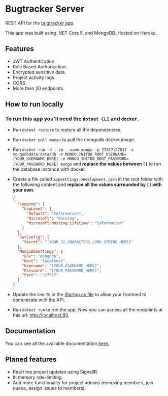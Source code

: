 # Bugtracker Server

REST API for the [bugtracker app](https://www.bugtracker.tk/).

This app was built using .NET Core 5, and MongoDB. Hosted on Heroku.

## Features

- JWT Authentication
- Role Based Authorization.
- Encrypted sensitive data.
- Project activity logs.
- CORS.
- More than 20 endpoints.

## How to run locally

### To run this app you'll need the `dotnet CLI` and `docker`.

- Run `dotnet restore` to restore all the dependencies.
- Run `docker pull mongo` to pull the mongodb docker image.
- Run `docker run -d --rm --name mongo -p 27017:27017 -v mongodbdata:data/db -e MONGO_INITDB_ROOT_USERNAME=[YOUR_USERNAME_HERE] -e MONGO_INITDB_ROOT_PASSWORD=[YOUR_PASSWORD_HERE] mongo` and **replace the values between `[]`** to run the database instance with docker.
- Create a file called `appsettings.Development.json` in the root folder with the following content and **replace all the values surrounded by `[]` with your own**:

  ```json
  {
    "Logging": {
      "LogLevel": {
        "Default": "Information",
        "Microsoft": "Warning",
        "Microsoft.Hosting.Lifetime": "Information"
      }
    },
    "JwtConfig": {
      "Secret": "[YOUR_32_CHARACTERS_LONG_STRING_HERE]"
    },
    "MongoDbSettings": {
      "Env": "mongodb",
      "Host": "localhost",
      "Username": "[YOUR_USERNAME_HERE]",
      "Password": "[YOUR_PASSWORD_HERE]",
      "Port": ":27017"
    }
  }
  ```

- Update the line `70` in the [Startup.cs file](/Startup.cs) to allow your frontned to comunicate with the API.
- Run `dotnet run` to run the app. Now you can access all the endpoints at this url: [http://localhost:80](http://localhost:80).

## Documentation

You can see all the available documentation [here.](/docs/)

## Planed features

- Real time project updates using SignalIR.
- In memory rate-limiting.
- Add more functionality for project admins (removing members, join queue, assign issues to members).
